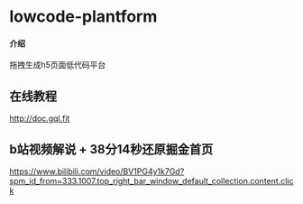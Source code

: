 # lowcode-plantform

#### 介绍
拖拽生成h5页面低代码平台

## 在线教程
http://doc.gql.fit

## b站视频解说  + 38分14秒还原掘金首页
https://www.bilibili.com/video/BV1PG4y1k7Gd?spm_id_from=333.1007.top_right_bar_window_default_collection.content.click
